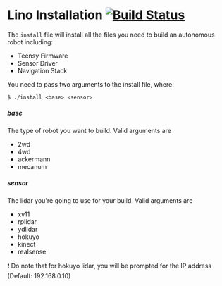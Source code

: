 # Lino Installation   [![Build Status](https://travis-ci.org/linorobot/lino_install.svg?branch=master)](https://travis-ci.org/linorobot/lino_install)


The `install` file will install all the files you need to build an autonomous robot including:
- Teensy Firmware
- Sensor Driver
- Navigation Stack

You need to pass two arguments to the install file, where:
```
$ ./install <base> <sensor>
```

##### base 
The type of robot you want to build. Valid arguments are 
- 2wd
- 4wd
- ackermann
- mecanum

##### sensor 
The lidar you're going to use for your build. Valid arguments are 
- xv11
- rplidar
- ydlidar
- hokuyo
- kinect
- realsense

:exclamation: Do note that for hokuyo lidar, you will be prompted for the IP address (Default: 192.168.0.10)
